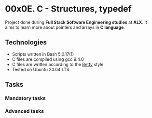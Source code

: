 # 00x0E. C - Structures, typedef

Project done during **Full Stack Software Engineering studies** at **ALX**. It aims to learn more about pointers and arrays in **C language**.

## Technologies
* Scripts written in Bash 5.0.17(1)
* C files are compiled using gcc 9.4.0
* C files are written according to the [Betty](https://github.com/alx-tools/Betty) style
* Tested on Ubuntu 20.04 LTS


## Tasks

### Mandatory tasks





### Advanced tasks

